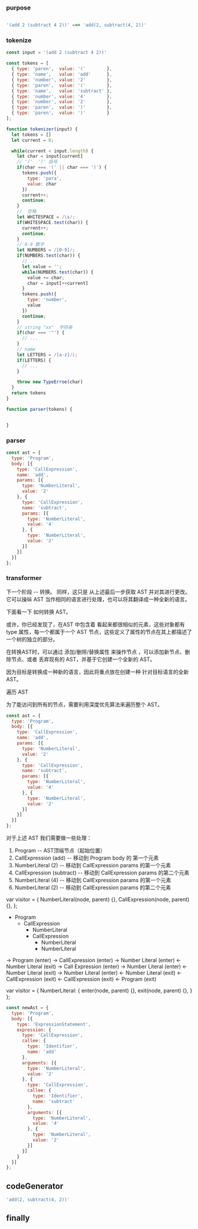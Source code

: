 ### purpose

```javascript

'(add 2 (subtract 4 2))' ==> 'add(2, subtract(4, 2))'

```


### tokenize

```javascript
const input = '(add 2 (subtract 4 2))'

const tokens = [
  { type: 'paren',  value: '('        },
  { type: 'name',   value: 'add'      },
  { type: 'number', value: '2'        },
  { type: 'paren',  value: '('        },
  { type: 'name',   value: 'subtract' },
  { type: 'number', value: '4'        },
  { type: 'number', value: '2'        },
  { type: 'paren',  value: ')'        },
  { type: 'paren',  value: ')'        }
];

function tokenizer(input) {
  let tokens = []
  let current = 0;

  while(current < input.length) {
    let char = input[current]
    // '('  ')' 括号
    if(char === '(' || char === ')') {
      tokens.push({
        type: 'para',
        value: char
      })
      current++;
      continue;
    }
    //  空格
    let WHITESPACE = /\s/;
    if(WHITESPACE.test(char)) {
      current++;
      continue;
    }
    // 0-9 数字
    let NUMBERS = /[0-9]/;
    if(NUMBERS.test(char)) {
      //...
      let value = '';
      while(NUMBERS.test(char)) {
        value += char;
        char = input[++current]
      }
      tokens.push({
        type: 'number',
        value
      })
      continue;
    }
    // string "xx"  字符串
    if(char === '"') {
      // ...
    }
    // name
    let LETTERS = /[a-z]/i;
    if(LETTERS) {
      // ...
    }

    throw new TypeErroe(char)
  }
  return tokens
}

function parser(tokens) {


}

```

### parser

```javascript
const ast = {
  type: 'Program',
  body: [{
    type: 'CallExpression',
    name: 'add',
    params: [{
      type: 'NumberLiteral',
      value: '2'
    }, {
      type: 'CallExpression',
      name: 'subtract',
      params: [{
        type: 'NumberLiteral',
        value: '4'
      }, {
        type: 'NumberLiteral',
        value: '2'
      }]
    }]
  }]
};
```
### transformer

下一个阶段 -- 转换。 同样，这只是
  从上述最后一步获取 AST 并对其进行更改。 它可以操纵
  AST 当作相同的语言进行处理，也可以将其翻译成一种全新的语言。

  下面看一下 如何转换 AST。

或许，你已经发现了，在AST 中包含着 看起来都很相似的元素，这些对象都有 type 属性，每一个都属于一个 AST 节点，这些定义了属性的节点在其上都描述了一个树的独立的部分。

在转换AST时，可以通过 添加/删除/替换属性 来操作节点
，可以添加新节点、删除节点、或者
丢弃现有的 AST，并基于它创建一个全新的 AST。

因为目标是转换成一种新的语言，因此将重点放在创建一种
  针对目标语言的全新 AST。

遍历 AST 

为了能访问到所有的节点，需要利用深度优先算法来遍历整个 AST。

```javascript
const ast = {
  type: 'Program',
  body: [{
    type: 'CallExpression',
    name: 'add',
    params: [{
      type: 'NumberLiteral',
      value: '2'
    }, {
      type: 'CallExpression',
      name: 'subtract',
      params: [{
        type: 'NumberLiteral',
        value: '4'
      }, {
        type: 'NumberLiteral',
        value: '2'
      }]
    }]
  }]
};
```
对于上述 AST 我们需要做一些处理：

1. Program -- AST顶端节点（起始位置）
2. CallExpression (add) -- 移动到 Program body 的 第一个元素
3. NumberLiteral (2)  -- 移动到 CallExpression params 的第一个元素
4. CallExpression (subtract)  --  移动到 CallExpression params 的第二个元素
5. NumberLiteral (4) --  移动到 CallExpression params 的第一个元素
6. NumberLiteral (2) -- 移动到 CallExpression params 的第二个元素



var visitor = {
  NumberLiteral(node, parent) {},
  CallExpression(node, parent) {},
};



- Program
  - CallExpression
    - NumberLiteral
    - CallExpression
      - NumberLiteral
      - NumberLiteral



-> Program (enter)
  -> CallExpression (enter)
    -> Number Literal (enter)
    <- Number Literal (exit)
    -> Call Expression (enter)
       -> Number Literal (enter)
       <- Number Literal (exit)
       -> Number Literal (enter)
       <- Number Literal (exit)
    <- CallExpression (exit)
  <- CallExpression (exit)
<- Program (exit)


var visitor = {
  NumberLiteral: {
    enter(node, parent) {},
    exit(node, parent) {},
  }
};

```javascript
const newAst = {
  type: 'Program',
  body: [{
    type: 'ExpressionStatement',
    expression: {
      type: 'CallExpression',
      callee: {
        type: 'Identifier',
        name: 'add'
      },
      arguments: [{
        type: 'NumberLiteral',
        value: '2'
      }, {
        type: 'CallExpression',
        callee: {
          type: 'Identifier',
          name: 'subtract'
        },
        arguments: [{
          type: 'NumberLiteral',
          value: '4'
        }, {
          type: 'NumberLiteral',
          value: '2'
        }]
      }]
    }
  }]
};
```


## codeGenerator

```javascript
'add(2, subtract(4, 2))'
```

## finally
